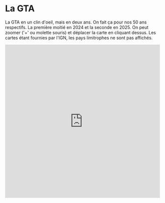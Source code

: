 # La GTA

La GTA en un clin d'oeil, mais en deux ans. On fait ça pour nos 50 ans respectifs. La première moitié en 2024 et la seconde en 2025.
On peut zoomer ('+' ou molette souris) et déplacer la carte en cliquant dessus. Les cartes étant fournies par l'IGN, les pays limitrophes ne sont pas affichés.


<iframe src="https://gpx.studio/?state=%7B%22ids%22:%5B%221wMATJPUPF0eR_iryaFkBAh_-g9Y-CJmU%22,%221Pu1OycTX7zwBaZCA7K_uBQXHLGHzKDos%22,%221QH3QnL8mnf9wwPoi-6vF9rYCzL1IeCEo%22,%221jIbLGp6RxThXdOURYKwY29_28GxsARrB%22,%221ATpskF_Td-JfdcQUXl8wgsPyXGWw06xW%22,%221AWmJUhKtVfg0kQmpqssTGcGm51QyiEm-%22,%221UwOQ2InWwPzxKAuis1WZ8ea1UIHwokKu%22,%22117XFP7QWXrv8KFMAgAbuxgsXDHvt9dYo%22,%2210KN-bY0wKfpqtvj7iZvImD3OyvZMAR4d%22,%221Y062-wWJOGC3TvsA83XaDayThEr2g8ay%22,%221cDWRCFFOX0MZjQvzhgi6DO2HfglTUlsr%22,%221uXaw3-0NTvpo4pv5D5oeo5nqbKFxvB-3%22,%221ivM-rMziw591vsr9w1wTR2NpPHlQMP54%22,%221hf8fJHR_9v64NYZYgFY0RQn5qd5ZV_ki%22,%221jc77uN9blPSrvyFX_-a41V19FfDZnzlH%22,%221LNMoFd6lpvzIMrngY59qRX3L6ymNyFpP%22%5D%7D&embed" width="100%" height="500" frameborder="0" allowfullscreen><p><a href="https://gpx.studio/?state=%7B%22ids%22:%5B%221wMATJPUPF0eR_iryaFkBAh_-g9Y-CJmU%22,%221Pu1OycTX7zwBaZCA7K_uBQXHLGHzKDos%22,%221QH3QnL8mnf9wwPoi-6vF9rYCzL1IeCEo%22,%221jIbLGp6RxThXdOURYKwY29_28GxsARrB%22,%221ATpskF_Td-JfdcQUXl8wgsPyXGWw06xW%22,%221AWmJUhKtVfg0kQmpqssTGcGm51QyiEm-%22,%221UwOQ2InWwPzxKAuis1WZ8ea1UIHwokKu%22,%22117XFP7QWXrv8KFMAgAbuxgsXDHvt9dYo%22,%2210KN-bY0wKfpqtvj7iZvImD3OyvZMAR4d%22,%221Y062-wWJOGC3TvsA83XaDayThEr2g8ay%22,%221cDWRCFFOX0MZjQvzhgi6DO2HfglTUlsr%22,%221uXaw3-0NTvpo4pv5D5oeo5nqbKFxvB-3%22,%221ivM-rMziw591vsr9w1wTR2NpPHlQMP54%22,%221hf8fJHR_9v64NYZYgFY0RQn5qd5ZV_ki%22,%221jc77uN9blPSrvyFX_-a41V19FfDZnzlH%22,%221LNMoFd6lpvzIMrngY59qRX3L6ymNyFpP%22%5D%7D"></a></p></iframe>
